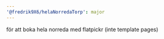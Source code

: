 ```yaml
---
'@fredrik9X6/helaNorredaTorp': major
---
```


för att boka hela norreda med flatpickr (inte template pages)
